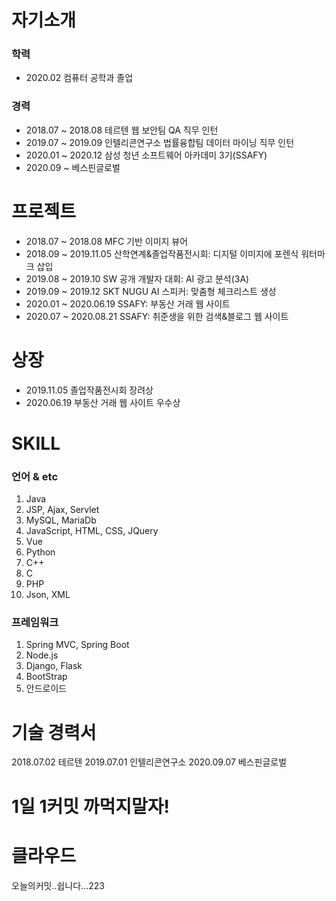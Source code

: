 # 자기소개
### 학력
- 2020.02 컴퓨터 공학과 졸업
### 경력
- 2018.07 ~ 2018.08 테르텐 웹 보안팀 QA 직무 인턴
- 2019.07 ~ 2019.09 인텔리콘연구소 법률융합팀 데이터 마이닝 직무 인턴
- 2020.01 ~ 2020.12 삼성 청년 소프트웨어 아카데미 3기(SSAFY)
- 2020.09 ~ 베스핀글로벌
# 프로젝트
- 2018.07 ~ 2018.08 MFC 기반 이미지 뷰어
- 2018.09 ~ 2019.11.05 산학연계&졸업작품전시회: 디지털 이미지에 포렌식 워터마크 삽입
- 2019.08 ~ 2019.10 SW 공개 개발자 대회: AI 광고 분석(3A)
- 2019.09 ~ 2019.12 SKT NUGU AI 스피커: 맞춤형 체크리스트 생성
- 2020.01 ~ 2020.06.19 SSAFY: 부동산 거래 웹 사이트
- 2020.07 ~ 2020.08.21 SSAFY: 취준생을 위한 검색&블로그 웹 사이트

# 상장
- 2019.11.05 졸업작품전시회 장려상
- 2020.06.19 부동산 거래 웹 사이트 우수상

# SKILL
### 언어 & etc
1. Java
2. JSP, Ajax, Servlet
3. MySQL, MariaDb
4. JavaScript, HTML, CSS, JQuery
5. Vue
6. Python
7. C++
8. C
9. PHP
10. Json, XML
### 프레임워크
1. Spring MVC, Spring Boot
2. Node.js
3. Django, Flask
4. BootStrap
5. 안드로이드

# 기술 경력서
2018.07.02 테르텐
2019.07.01 인텔리콘연구소
2020.09.07 베스핀글로벌

# 1일 1커밋 까먹지말자!
# 클라우드

오늘의커밋..쉽니다...223
  
